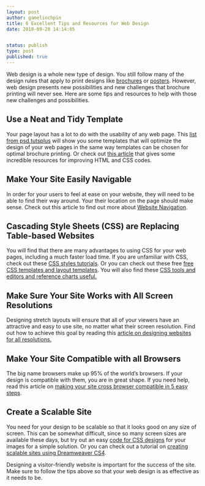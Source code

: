 ```yaml
---
layout: post
author: gamelinchpin
title: 6 Excellent Tips and Resources for Web Design
date: 2010-09-20 14:14:05


status: publish
type: post
published: true
---
```

Web design is a whole new type of design. You still follow many of the
design rules that apply to print designs
like [brochures](http://www.printplace.com/printing/brochure-printing.aspx)
or [posters](http://www.printplace.com/printing/poster-printing.aspx).
However, web design presents new possibilities and new challenges that
brochure printing will never see. Here are some tips and resources to
help with those new challenges and possibilities.

Use a Neat and Tidy Template
----------------------------

Your page layout has a lot to do with the usability of any web page.
This [list from
psd.tutsplus](http://psd.tutsplus.com/articles/web/14-quick-and-slick-portfolio-templates-via-themeforest/&sa=D&sntz=1&usg=AFQjCNFnPOxbRdnFbQbPED7L4cCZ5riKQg) will show you some templates that will optimize the design of your web pages in the same way templates can be chosen for optimal brochure
printing. Or check out [this
article](http://www.dedoimedo.com/computers/html-tidy.html&sa=D&sntz=1&usg=AFQjCNHw5Qn7aP9_g7TR0hwOO60uRnXuMg) that gives some incredible resources for improving HTML and CSS codes.

Make Your Site Easily Navigable
-------------------------------

In order for your users to feel at ease on your website, they will need
to be able to find their way around. Your
their location on the page should make sense. Check out this article to
find out more about [Website
Navigation](http://www.smartwebby.com/web_site_design/website_navigation_tips.asp&sa=D&sntz=1&usg=AFQjCNFNXOx_wEeAwo2u51MirSd3vHbb7w).

Cascading Style Sheets (CSS) are Replacing Table-based Websites
---------------------------------------------------------------

You will find that there are many advantages to using CSS for your web
pages, including a much faster load time. If you are unfamiliar with
CSS, check out these [CSS styles
tutorials](http://www.smartwebby.com/web_site_design/css_styles_tutorial.asp&sa=D&sntz=1&usg=AFQjCNGbbNLUxlehIrQPEX5nAEkqcBAysw). Or you can check out these free [free CSS templates and layout
templates](http://websitetips.com/css/templates/&sa=D&sntz=1&usg=AFQjCNHY8KqIGSoxuWg_bC8J-4VdTTiEXA). You will also find these [CSS tools and editors and reference charts
useful.](http://websitetips.com/css/tools/&sa=D&sntz=1&usg=AFQjCNG45oxLU8KwDCAtQuNowuApdRPthg)

Make Sure Your Site Works with All Screen Resolutions
-----------------------------------------------------

Designing stretch layouts will ensure that all of your viewers have an
attractive and easy to use site, no matter what their screen resolution.
Find out how to achieve this goal by reading this [article on designing
websites for all
resolutions.](http://www.smartwebby.com/web_site_design/designing_websites_for_all_resolutions.asp&sa=D&sntz=1&usg=AFQjCNFOE5v8Yl0IXY1IVrj8VBfbGFMGTA)

Make Your Site Compatible with all Browsers
-------------------------------------------

The big name browsers make up 95% of the world’s browsers. If your
design is compatible with them, you are in great shape. If you need
help, read this article on [making your site cross browser compatible in
5 easy
steps](http://www.onyx-design.net/other/cross-browser-compatible-in-5-steps/&sa=D&sntz=1&usg=AFQjCNEPka-ZQ6-rpufIMsiDWqfyKE9Wcg).

Create a Scalable Site
----------------------

You need for your design to be scalable so that it looks good on any
size of screen. This can be somewhat difficult, since so many screen
sizes are available these days, but try out an easy [code for CSS
designs](http://tech4eleven.com/555/use-scalable-background-image-on-your-website/&sa=D&sntz=1&usg=AFQjCNFNGpkMdej7r_NjxjWC87KA8dZgsw) for your images for a simple solution. Or you can check out a tutorial
on [creating scalable sites using Dreamweaver
CS4](http://www.adobe.com/devnet/dreamweaver/articles/building_scalable_websites.html&sa=D&sntz=1&usg=AFQjCNFqwyuc_NHuFRzgh_xTPi5ILxZv9g).

Designing a visitor-friendly website is important for the success of the
site. Make sure to follow the tips above so that your web design is as
effective as it needs to be.
